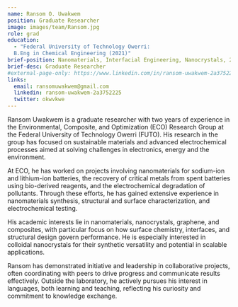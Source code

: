 ```yaml
---
name: Ransom O. Uwakwem
position: Graduate Researcher
image: images/team/Ransom.jpg
role: grad
education: 
  - "Federal University of Technology Owerri: 
  B.Eng in Chemical Engineering (2021)"
brief-position: Nanomaterials, Interfacial Engineering, Nanocrystals, 2-D Materials, Composites, and Computations
brief-desc: Graduate Researcher
#external-page-only: https://www.linkedin.com/in/ransom-uwakwem-2a3752225
links:
  email: ransomuwakwem@gmail.com
  linkedin: ransom-uwakwem-2a3752225
  twitter: okwvkwe
---
```


Ransom Uwakwem is a graduate researcher with two years of experience in the Environmental, Composite, and Optimization (ECO) Research Group at the Federal University of Technology Owerri (FUTO). His research in the group has focused on sustainable materials and advanced electrochemical processes aimed at solving challenges in electronics, energy and the environment.

At ECO, he has worked on projects involving nanomaterials for sodium-ion and lithium-ion batteries, the recovery of critical metals from spent batteries using bio-derived reagents, and the electrochemical degradation of pollutants. Through these efforts, he has gained extensive experience in nanomaterials synthesis, structural and surface characterization, and electrochemical testing.

His academic interests lie in nanomaterials, nanocrystals, graphene, and composites, with particular focus on how surface chemistry, interfaces, and structural design govern performance. He is especially interested in colloidal nanocrystals for their synthetic versatility and potential in scalable applications.

Ransom has demonstrated initiative and leadership in collaborative projects, often coordinating with peers to drive progress and communicate results effectively. Outside the laboratory, he actively pursues his interest in languages, both learning and teaching, reflecting his curiosity and commitment to knowledge exchange.
